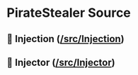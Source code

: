 # PirateStealer Source

## 🦠 Injection ([/src/Injection](https://github.com/2wz/PirateStealer/tree/main/src/injection))
## 💉 Injector ([/src/Injector](https://github.com/2wz/PirateStealer/tree/main/src/injector))
